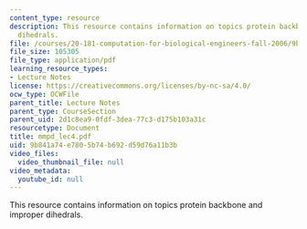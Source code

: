```yaml
---
content_type: resource
description: This resource contains information on topics protein backbone and improper
  dihedrals.
file: /courses/20-181-computation-for-biological-engineers-fall-2006/9b841a74e7805b74b692d59d76a11b3b_mmpd_lec4.pdf
file_size: 105305
file_type: application/pdf
learning_resource_types:
- Lecture Notes
license: https://creativecommons.org/licenses/by-nc-sa/4.0/
ocw_type: OCWFile
parent_title: Lecture Notes
parent_type: CourseSection
parent_uid: 2d1c8ea9-0fdf-3dea-77c3-d175b103a31c
resourcetype: Document
title: mmpd_lec4.pdf
uid: 9b841a74-e780-5b74-b692-d59d76a11b3b
video_files:
  video_thumbnail_file: null
video_metadata:
  youtube_id: null
---
```

This resource contains information on topics protein backbone and improper dihedrals.